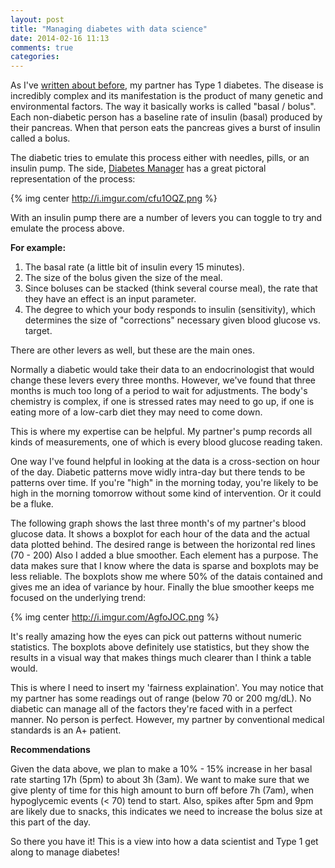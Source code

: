 ```yaml
---
layout: post
title: "Managing diabetes with data science"
date: 2014-02-16 11:13
comments: true
categories: 
---
```


As I've [written about before](http://statwonk.github.io/blog/2014/01/05/visualizing-diabetes-data/), my partner has Type 1 diabetes.  The disease is incredibly complex and its manifestation is the product of many genetic and environmental factors.  The way it basically works is called "basal / bolus".  Each non-diabetic person has a baseline rate of insulin (basal) produced by their pancreas.  When that person eats the pancreas gives a burst of insulin called a bolus.

The diabetic tries to emulate this process either with needles, pills, or an insulin pump. The side, [Diabetes Manager](http://diabetesmanager.pbworks.com/w/page/17680318/The%20Management%20of%20Type%201%20Diabetes%20) has a great pictoral representation of the process:

{% img center http://i.imgur.com/cfu1OQZ.png %}

With an insulin pump there are a number of levers you can toggle to try and emulate the process above.

**For example:**

1.  The basal rate (a little bit of insulin every 15 minutes).
2.  The size of the bolus given the size of the meal.
3.  Since boluses can be stacked (think several course meal), the rate that they have an effect is an input parameter.
4.  The degree to which your body responds to insulin (sensitivity), which determines the size of "corrections" necessary given blood glucose vs. target.

There are other levers as well, but these are the main ones.

Normally a diabetic would take their data to an endocrinologist that would change these levers every three months. However, we've found that three months is much too long of a period to wait for adjustments.  The body's chemistry is complex, if one is stressed rates may need to go up, if one is eating more of a low-carb diet they may need to come down.

This is where my expertise can be helpful.  My partner's pump records all kinds of measurements, one of which is every blood glucose reading taken.

One way I've found helpful in looking at the data is a cross-section on hour of the day.  Diabetic patterns move widly intra-day but there tends to be patterns over time. If you're "high" in the morning today, you're likely to be high in the morning tomorrow without some kind of intervention.  Or it could be a fluke.

The following graph shows the last three month's of my partner's blood glucose data.  It shows a boxplot for each hour of the data and the actual data plotted behind. The desired range is between the horizontal red lines (70 - 200)  Also I added a blue smoother.  Each element has a purpose.  The data makes sure that I know where the data is sparse and boxplots may be less reliable.  The boxplots show me where 50% of the datais contained and gives me an idea of variance by hour.  Finally the blue smoother keeps me focused on the underlying trend:

{% img center http://i.imgur.com/AgfoJOC.png %}

It's really amazing how the eyes can pick out patterns without numeric statistics.  The boxplots above definitely use statistics, but they show the results in a visual way that makes things much clearer than I think a table would.

This is where I need to insert my 'fairness explaination'.  You may notice that my partner has some readings out of range (below 70 or 200 mg/dL). No diabetic can manage all of the factors they're faced with in a perfect manner.  No person is perfect. However, my partner by conventional medical standards is an A+ patient.

**Recommendations**

Given the data above, we plan to make a 10% - 15% increase in her basal rate starting 17h (5pm) to about 3h (3am). We want to make sure that we give plenty of time for this high amount to burn off before 7h (7am), when hypoglycemic events (< 70) tend to start. Also, spikes after 5pm and 9pm are likely due to snacks, this indicates we need to increase the bolus size at this part of the day.

So there you have it!  This is a view into how a data scientist and Type 1 get along to manage diabetes!

